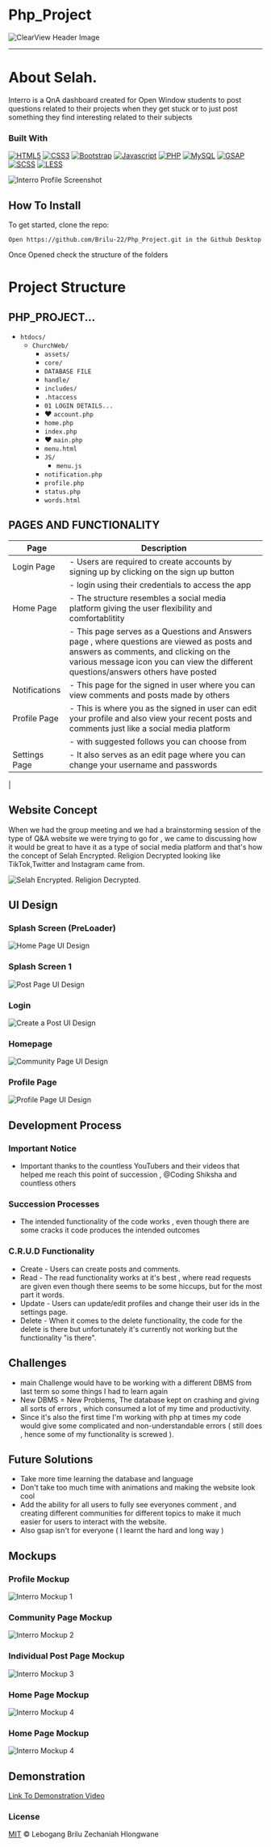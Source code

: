 # Php_Project

![ClearView Header Image](./htdocs/ChurchWeb/assets/images/ss.svg)

---

# About Selah.

Interro is a QnA dashboard created for Open Window students to post questions related to their projects when they get stuck or to just post something they find interesting related to their subjects

### Built With

[![HTML5](https://img.shields.io/badge/HTML5-E34F26?style=for-the-badge&logo=html5&logoColor=white)](https://www.w3.org/html/)
[![CSS3](https://img.shields.io/badge/CSS3-1572B6?style=for-the-badge&logo=css3&logoColor=white)](https://www.w3.org/Style/CSS/Overview.en.html)
[![Bootstrap](https://img.shields.io/badge/Bootstrap-563D7C?style=for-the-badge&logo=bootstrap&logoColor=white)](https://getbootstrap.com/)
[![Javascript](https://img.shields.io/badge/JavaScript-323330?style=for-the-badge&logo=javascript&logoColor=F7DF1E)](https://www.javascript.com/)
[![PHP](https://img.shields.io/badge/PHP-8.0-777BB4?style=for-the-badge&logo=php&logoColor=white)](https://www.php.net/)
[![MySQL](https://img.shields.io/badge/MySQL-005C84?style=for-the-badge&logo=mysql&logoColor=white)](https://www.mysql.com/)
[![GSAP](https://img.shields.io/badge/GSAP-88CCFF?style=for-the-badge&logo=gsap&logoColor=black)](https://greensock.com/gsap/)
[![SCSS](https://img.shields.io/badge/SCSS-CC6699?style=for-the-badge&logo=sass&logoColor=white)](https://sass-lang.com/)
[![LESS](https://img.shields.io/badge/LESS-1D365D?style=for-the-badge&logo=less&logoColor=white)](https://lesscss.org/)

![Interro Profile Screenshot](<./htdocs/ChurchWeb/assets/images/splash%20(5).png>)

## How To Install

To get started, clone the repo:

```
Open https://github.com/Brilu-22/Php_Project.git in the Github Desktop
```

Once Opened check the structure of the folders

# Project Structure

## PHP_PROJECT...

- `htdocs/`
  - `ChurchWeb/`
    - `assets/`
    - `core/`
    - `DATABASE FILE`
    - `handle/`
    - `includes/`
    - `.htaccess`
    - `01 LOGIN DETAILS...`
    - ❤ `account.php`
    - `home.php`
    - `index.php`
    - ❤ `main.php`
    - `menu.html`
    - `JS/`
      - `menu.js`
    - `notification.php`
    - `profile.php`
    - `status.php`
    - `words.html`

## PAGES AND FUNCTIONALITY

| Page          | Description                                                                                                                                                                                                                |
| ------------- | -------------------------------------------------------------------------------------------------------------------------------------------------------------------------------------------------------------------------- |
| Login Page    | - Users are required to create accounts by signing up by clicking on the sign up button                                                                                                                                    |
|               | - login using their credentials to access the app                                                                                                                                                                          |
| Home Page     | - The structure resembles a social media platform giving the user flexibility and comfortablitity                                                                                                                          |
|               | - This page serves as a Questions and Answers page , where questions are viewed as posts and answers as comments, and clicking on the various message icon you can view the different questions/answers others have posted |
| Notifications | - This page for the signed in user where you can view comments and posts made by others                                                                                                                                    |
| Profile Page  | - This is where you as the signed in user can edit your profile and also view your recent posts and comments just like a social media platform                                                                             |
|               | - with suggested follows you can choose from                                                                                                                                                                               |
| Settings Page | - It also serves as an edit page where you can change your username and passwords                                                                                                                                          |

|

## Website Concept

When we had the group meeting and we had a brainstorming session of the type of Q&A website we were trying to go for , we came to discussing how it would be great to have it as a type of social media platform and that's how the concept of Selah Encrypted. Religion Decrypted looking like TikTok,Twitter and Instagram came from.

![Selah Encrypted. Religion Decrypted.](./htdocs/ChurchWeb/assets/images/border.svg)

## UI Design

### Splash Screen (PreLoader)

![Home Page UI Design](<./htdocs/ChurchWeb/assets/images/splash%20(1).png>)

### Splash Screen 1

![Post Page UI Design](<./htdocs/ChurchWeb/assets/images/splash%20(2).png>)

### Login

![Create a Post UI Design](<./htdocs/ChurchWeb/assets/images/splash%20(5).png>)

### Homepage

![Community Page UI Design](<./htdocs/ChurchWeb/assets/images/splash%20(6).png>)

### Profile Page

![Profile Page UI Design](<./htdocs/ChurchWeb/assets/images/splash%20(8).png>)

## Development Process

### Important Notice

- Important thanks to the countless YouTubers and their videos that helped me reach this point of succession , @Coding Shiksha and countless others

### Succession Processes

- The intended functionality of the code works , even though there are some cracks it code produces the intended outcomes

### C.R.U.D Functionality

- Create - Users can create posts and comments.
- Read - The read functionality works at it's best , where read requests are given even though there seems to be some hiccups, but for the most part it words.
- Update - Users can update/edit profiles and change their user ids in the settings page.
- Delete - When it comes to the delete functionality, the code for the delete is there but unfortunately it's currently not working but the functionality "is there".

## Challenges

- main Challenge would have to be working with a different DBMS from last term so some things I had to learn again
- New DBMS = New Problems, The database kept on crashing and giving all sorts of errors , which consumed a lot of my time and productivity.
- Since it's also the first time I'm working with php at times my code would give some complicated and non-understandable errors ( still does , hence some of my functionality is screwed ).

## Future Solutions

- Take more time learning the database and language
- Don't take too much time with animations and making the website look cool
- Add the ability for all users to fully see everyones comment , and creating different communities for different topics to make it much easier for users to interact with the website.
- Also gsap isn't for everyone ( I learnt the hard and long way )

## Mockups

### Profile Mockup

![Interro Mockup 1](<./htdocs/ChurchWeb/assets/images/M1%20(2).jpg>)

### Community Page Mockup

![Interro Mockup 2](<./htdocs/ChurchWeb/assets/images/M1%20(1).jpg>)

### Individual Post Page Mockup

![Interro Mockup 3](<./htdocs/ChurchWeb/assets/images/M1%20(5).jpg>)

### Home Page Mockup

![Interro Mockup 4](<./htdocs/ChurchWeb/assets/images/M1%20(3).jpg>)

### Home Page Mockup

![Interro Mockup 4](<./htdocs/ChurchWeb/assets/images/M1%20(4).jpg>)

## Demonstration

[Link To Demonstration Video](https://drive.google.com/file/d/1HA6-BJldasGiRjYhBErdbAy9Jyi7NVxT/view?usp=sharing)

### License

[MIT](LICENSE) © Lebogang Brilu Zechaniah Hlongwane
